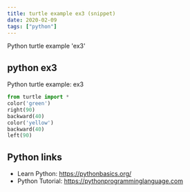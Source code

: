 ```yaml
---
title: turtle example ex3 (snippet)
date: 2020-02-09
tags: ["python"]
---
```

Python turtle example 'ex3'


## python ex3

Python turtle example: ex3

```python
from turtle import *
color('green')
right(90)
backward(40)
color('yellow')
backward(40)
left(90)

```

## Python links

- Learn Python: https://pythonbasics.org/
- Python Tutorial: https://pythonprogramminglanguage.com
